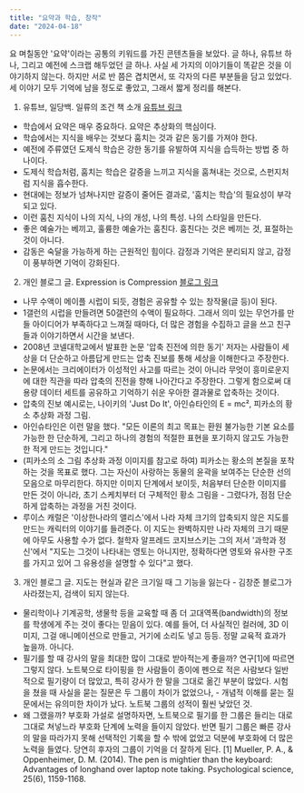 ```yaml
---
title: "요약과 학습, 창작"
date: "2024-04-18"
---
```

요 며칠동안 '요약'이라는 공통의 키워드를 가진 콘텐츠들을 보았다. 글 하나, 유튜브 하나, 그리고 예전에 스크랩 해두었던 글 하나. 사실 세 가지의 이야기들이 똑같은 것을 이야기하지 않는다. 하지만 서로 반 쯤은 겹치면서, 또 각자의 다른 부분들을 담고 있었다. 세 이야기 모두 기억에 남을 정도로 좋았고, 그래서 짧게 정리를 해본다.

1. 유튜브, 일당백. 일류의 조건 책 소개
[유튜브 링크](http://https//YOUTU.BE/0R94XG_QK0K?SI=D2MLYTC3X9BPCS58)
- 학습에서 요약은 매우 중요하다. 요약은 추상화의 핵심이다.
- 학습에서는 지식을 배우는 것보다 훔치는 것과 같은 동기를 가져야 한다.
- 예전에 주류였던 도제식 학습은 강한 동기를 유발하여 지식을 습득하는 방법 중 하나이다.
- 도제식 학습처럼, 훔치는 학습은 갈증을 느끼고 지식을 훔쳐내는 것으로, 스펀지처럼 지식을 흡수한다.
- 현대에는 정보가 넘쳐나지만 갈증이 줄어든 결과로, '훔치는 학습'의 필요성이 부각되고 있다.
- 이런 훔친 지식이 나의 지식, 나의 개성, 나의 특성. 나의 스타일을 만든다.
- 좋은 예술가는 베끼고, 훌륭한 예술가는 훔친다. 훔친다는 것은 베끼는 것, 표절하는 것이 아니다.
- 감동은 숙달을 가능하게 하는 근원적인 힘이다. 감정과 기억은 분리되지 않고, 감정이 풍부하면 기억이 강화된다.

2. 개인 블로그 글. Expression is Compression
[블로그 링크](https://perell.com/essay/expression-is-compression/)
- 나무 수액이 메이플 시럽이 되듯, 경험은 공유할 수 있는 창작물(글 등)이 된다.
- 1갤런의 시럽을 만들려면 50갤런의 수액이 필요하다. 그래서 의미 있는 무언가를 만들 아이디어가 부족하다고 느껴질 때마다, 더 많은 경험을 수집하고 글을 쓰고 친구들과 이야기하면서 시간을 보낸다.
- 2008년 코넬대학교에서 발표한 논문 '압축 진전에 의한 동기' 저자는 사람들이 세상을 더 단순하고 아름답게 만드는 압축 진보를 통해 세상을 이해한다고 주장한다.
- 논문에서는 크리에이터가 이성적인 사고를 따르는 것이 아니라 무엇이 흥미로운지에 대한 직관을 따라 압축의 진전을 향해 나아간다고 주장한다. 그렇게 함으로써 대용량 데이터 세트를 공유하고 기억하기 쉬운 우아한 결과물로 압축하는 것이다.
- 압축의 진보 예시로는, 나이키의 'Just Do It', 아인슈타인의 E = mc², 피카소의 황소 추상화 과정 그림.
- 아인슈타인은 이런 말을 했다. "모든 이론의 최고 목표는 환원 불가능한 기본 요소를 가능한 한 단순하게, 그리고 하나의 경험의 적절한 표현을 포기하지 않고도 가능한 한 적게 만드는 것입니다."
- (피카소의 소 그림 추상화 과정 이미지를 참고로 하여) 피카소는 황소의 본질을 포착하는 것을 목표로 했다. 그는 자신이 사랑하는 동물의 윤곽을 보여주는 단순한 선의 모음으로 마무리한다. 하지만 이미지 단계에서 보이듯, 처음부터 단순한 이미지를 만든 것이 아니라, 초기 스케치부터 더 구체적인 황소 그림을 - 그렸다가, 점점 단순하게 압축하는 과정을 거친 것이다.
- 루이스 캐럴은 '이상한나라의 앨리스'에서 나라 자체 크기의 압축되지 않은 지도를 만드는 캐릭터의 이야기를 들려준다. 이 지도는 완벽하지만 나라 자체의 크기 때문에 아무도 사용할 수가 없다. 철학자 알프레드 코지브스키는 그의 저서 '과학과 정신'에서 "지도는 그것이 나타내는 영토는 아니지만, 정확하다면 영토와 유사한 구조를 가지고 있어 그 유용성을 설명할 수 있다"고 했다.

3. 개인 블로그 글. 지도는 현실과 같은 크기일 때 그 기능을 잃는다 - 김창준
블로그가 사라졌는지, 검색이 되지 않는다.
- 물리학이나 기계공학, 생물학 등을 교육할 때 좀 더 고대역폭(bandwidth)의 정보를 학생에게 주는 것이 좋다는 믿음이 있다. 예를 들어, 더 사실적인 컬러에, 3D 이미지, 그걸 애니메이션으로 만들고, 거기에 소리도 넣고 등등. 정말 교육적 효과가 높을까. 아니다.
- 필기를 할 때 강사의 말을 최대한 많이 그대로 받아적는게 좋을까? 연구[1]에 따르면 그렇지 않다. 노트북으로 타이핑을 한 사람들이 종이에 펜으로 적은 사람보다 일반적으로 필기량이 더 많았고, 특히 강사가 한 말을 그대로 옮긴 부분이 많았다. 시험을 쳤을 때 사실을 묻는 질문은 두 그룹이 차이가 없었으나, - 개념적 이해를 묻는 질문에서는 유의미한 차이가 났다. 노트북 그룹의 성적이 훨씬 낮았던 것.
- 왜 그랬을까? 부호화 가설로 설명하자면, 노트북으로 필기를 한 그룹은 들리는 대로 그대로 쳐넣느라 부호화 단계에 노력을 들이지 않았다. 반면 필기 그룹은 빠른 강사의 말을 따라가지 못해 선택적인 기록을 할 수 밖에 없었고 덕분에 부호화에 더 많은 노력을 들였다. 당연히 후자의 그룹이 기억을 더 잘하게 된다. 
[1] Mueller, P. A., & Oppenheimer, D. M. (2014). The pen is mightier than the keyboard: Advantages of longhand over laptop note taking. Psychological science, 25(6), 1159-1168.